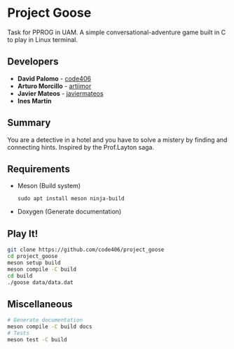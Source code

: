 # Project Goose

Task for PPROG in UAM. A simple conversational-adventure game built in C to play 
in Linux terminal.

## Developers

* **David Palomo** - [code406](https://github.com/code406/)
* **Arturo Morcillo** - [artiimor](https://github.com/artiimor)
* **Javier Mateos** - [javiermateos](https://github.com/javiermateos)
* **Ines Martin**

## Summary

You are a detective in a hotel and you have to solve a mistery by finding and 
connecting hints. Inspired by the Prof.Layton saga.

## Requirements

- Meson (Build system)
    ```
    sudo apt install meson ninja-build
    ```
- Doxygen (Generate documentation)

## Play It!
```sh
git clone https://github.com/code406/project_goose
cd project_goose
meson setup build
meson compile -C build
cd build
./goose data/data.dat
```
## Miscellaneous
```sh
# Generate documentation
meson compile -C build docs
# Tests
meson test -C build
```
